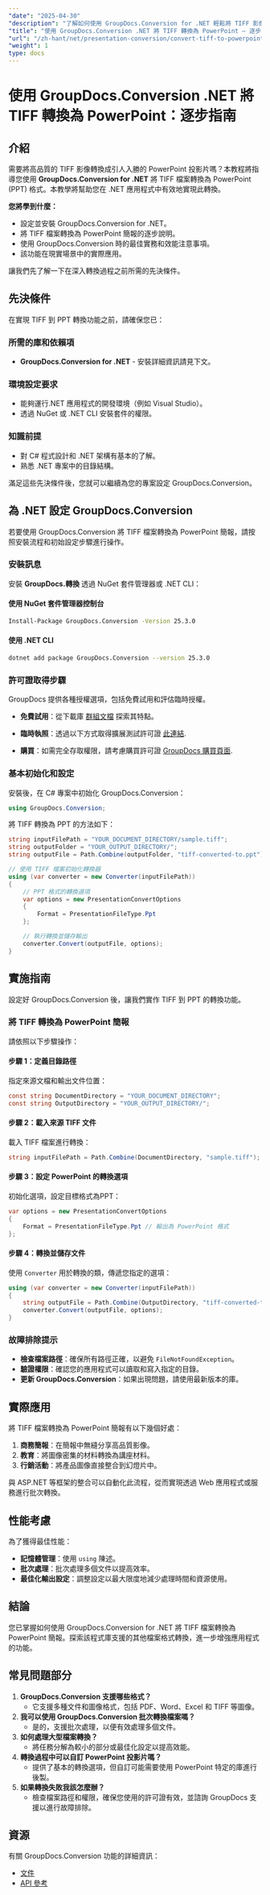 ```yaml
---
"date": "2025-04-30"
"description": "了解如何使用 GroupDocs.Conversion for .NET 輕鬆將 TIFF 影像轉換為 PowerPoint 簡報。遵循這份全面的指南，即可實現無縫整合。"
"title": "使用 GroupDocs.Conversion .NET 將 TIFF 轉換為 PowerPoint — 逐步指南"
"url": "/zh-hant/net/presentation-conversion/convert-tiff-to-powerpoint-groupdocs-net/"
"weight": 1
type: docs
---
```

# 使用 GroupDocs.Conversion .NET 將 TIFF 轉換為 PowerPoint：逐步指南

## 介紹

需要將高品質的 TIFF 影像轉換成引人入勝的 PowerPoint 投影片嗎？本教程將指導您使用 **GroupDocs.Conversion for .NET** 將 TIFF 檔案轉換為 PowerPoint (PPT) 格式。本教學將幫助您在 .NET 應用程式中有效地實現此轉換。

**您將學到什麼：**
- 設定並安裝 GroupDocs.Conversion for .NET。
- 將 TIFF 檔案轉換為 PowerPoint 簡報的逐步說明。
- 使用 GroupDocs.Conversion 時的最佳實務和效能注意事項。
- 該功能在現實場景中的實際應用。

讓我們先了解一下在深入轉換過程之前所需的先決條件。

## 先決條件

在實現 TIFF 到 PPT 轉換功能之前，請確保您已：

### 所需的庫和依賴項
- **GroupDocs.Conversion for .NET** - 安裝詳細資訊請見下文。
  
### 環境設定要求
- 能夠運行.NET 應用程式的開發環境（例如 Visual Studio）。
- 透過 NuGet 或 .NET CLI 安裝套件的權限。

### 知識前提
- 對 C# 程式設計和 .NET 架構有基本的了解。
- 熟悉 .NET 專案中的目錄結構。

滿足這些先決條件後，您就可以繼續為您的專案設定 GroupDocs.Conversion。

## 為 .NET 設定 GroupDocs.Conversion

若要使用 GroupDocs.Conversion 將 TIFF 檔案轉換為 PowerPoint 簡報，請按照安裝流程和初始設定步驟進行操作。

### 安裝訊息

安裝 **GroupDocs.轉換** 透過 NuGet 套件管理器或 .NET CLI：

#### 使用 NuGet 套件管理器控制台
```bash
Install-Package GroupDocs.Conversion -Version 25.3.0
```

#### 使用 .NET CLI
```bash
dotnet add package GroupDocs.Conversion --version 25.3.0
```

### 許可證取得步驟
GroupDocs 提供各種授權選項，包括免費試用和評估臨時授權。

- **免費試用**：從下載庫 [群組文檔](https://releases.groupdocs.com/conversion/net/) 探索其特點。
  
- **臨時執照**：透過以下方式取得擴展測試許可證 [此連結](https://purchase。groupdocs.com/temporary-license/).
  
- **購買**：如需完全存取權限，請考慮購買許可證 [GroupDocs 購買頁面](https://purchase。groupdocs.com/buy).

### 基本初始化和設定
安裝後，在 C# 專案中初始化 GroupDocs.Conversion：

```csharp
using GroupDocs.Conversion;
```

將 TIFF 轉換為 PPT 的方法如下：

```csharp
string inputFilePath = "YOUR_DOCUMENT_DIRECTORY/sample.tiff";
string outputFolder = "YOUR_OUTPUT_DIRECTORY/";
string outputFile = Path.Combine(outputFolder, "tiff-converted-to.ppt");

// 使用 TIFF 檔案初始化轉換器
using (var converter = new Converter(inputFilePath))
{
    // PPT 格式的轉換選項
    var options = new PresentationConvertOptions
    {
        Format = PresentationFileType.Ppt
    };

    // 執行轉換並儲存輸出
    converter.Convert(outputFile, options);
}
```

## 實施指南

設定好 GroupDocs.Conversion 後，讓我們實作 TIFF 到 PPT 的轉換功能。

### 將 TIFF 轉換為 PowerPoint 簡報
請依照以下步驟操作：

#### 步驟 1：定義目錄路徑
指定來源文檔和輸出文件位置：
```csharp
const string DocumentDirectory = "YOUR_DOCUMENT_DIRECTORY";
const string OutputDirectory = "YOUR_OUTPUT_DIRECTORY/";
```

#### 步驟 2：載入來源 TIFF 文件
載入 TIFF 檔案進行轉換：
```csharp
string inputFilePath = Path.Combine(DocumentDirectory, "sample.tiff");
```

#### 步驟 3：設定 PowerPoint 的轉換選項
初始化選項，設定目標格式為PPT：
```csharp
var options = new PresentationConvertOptions
{
    Format = PresentationFileType.Ppt // 輸出為 PowerPoint 格式
};
```

#### 步驟 4：轉換並儲存文件
使用 `Converter` 用於轉換的類，傳遞您指定的選項：
```csharp
using (var converter = new Converter(inputFilePath))
{
    string outputFile = Path.Combine(OutputDirectory, "tiff-converted-to.ppt");
    converter.Convert(outputFile, options);
}
```

### 故障排除提示
- **檢查檔案路徑**：確保所有路徑正確，以避免 `FileNotFoundException`。
- **驗證權限**：確認您的應用程式可以讀取和寫入指定的目錄。
- **更新 GroupDocs.Conversion**：如果出現問題，請使用最新版本的庫。

## 實際應用
將 TIFF 檔案轉換為 PowerPoint 簡報有以下幾個好處：
1. **商務簡報**：在簡報中無縫分享高品質影像。
2. **教育**：將圖像密集的材料轉換為講座材料。
3. **行銷活動**：將產品圖像直接整合到幻燈片中。

與 ASP.NET 等框架的整合可以自動化此流程，從而實現透過 Web 應用程式或服務進行批次轉換。

## 性能考慮
為了獲得最佳性能：
- **記憶體管理**：使用 `using` 陳述。
- **批次處理**：批次處理多個文件以提高效率。
- **最佳化輸出設定**：調整設定以最大限度地減少處理時間和資源使用。

## 結論
您已掌握如何使用 GroupDocs.Conversion for .NET 將 TIFF 檔案轉換為 PowerPoint 簡報。探索該程式庫支援的其他檔案格式轉換，進一步增強應用程式的功能。

## 常見問題部分
1. **GroupDocs.Conversion 支援哪些格式？**
   - 它支援多種文件和圖像格式，包括 PDF、Word、Excel 和 TIFF 等圖像。
2. **我可以使用 GroupDocs.Conversion 批次轉換檔案嗎？**
   - 是的，支援批次處理，以便有效處理多個文件。
3. **如何處理大型檔案轉換？**
   - 將任務分解為較小的部分或最佳化設定以提高效能。
4. **轉換過程中可以自訂 PowerPoint 投影片嗎？**
   - 提供了基本的轉換選項，但自訂可能需要使用 PowerPoint 特定的庫進行後製。
5. **如果轉換失敗我該怎麼辦？**
   - 檢查檔案路徑和權限，確保您使用的許可證有效，並諮詢 GroupDocs 支援以進行故障排除。

## 資源
有關 GroupDocs.Conversion 功能的詳細資訊：
- [文件](https://docs.groupdocs.com/conversion/net/)
- [API 參考](https://reference.groupdocs.com/conversion/net/)